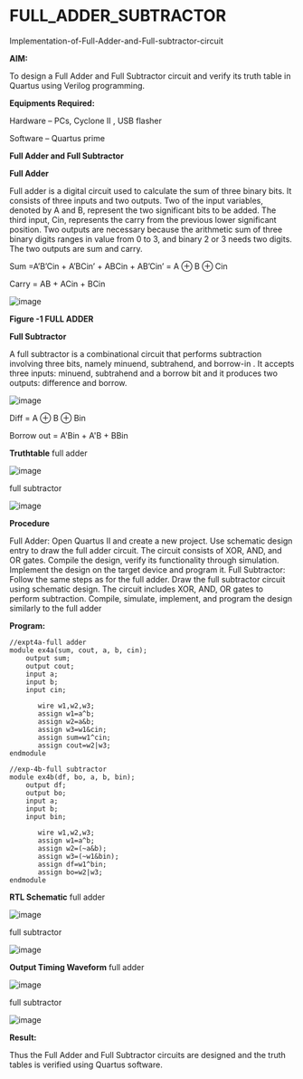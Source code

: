# FULL_ADDER_SUBTRACTOR

Implementation-of-Full-Adder-and-Full-subtractor-circuit

**AIM:**

To design a Full Adder and Full Subtractor circuit and verify its truth table in Quartus using Verilog programming.

**Equipments Required:**

Hardware – PCs, Cyclone II , USB flasher

Software – Quartus prime

**Full Adder and Full Subtractor**

**Full Adder**

Full adder is a digital circuit used to calculate the sum of three binary bits. It consists of three inputs and two outputs. Two of the input variables, denoted by A and B, represent the two significant bits to be added. The third input, Cin, represents the carry from the previous lower significant position. Two outputs are necessary because the arithmetic sum of three binary digits ranges in value from 0 to 3, and binary 2 or 3 needs two digits. The two outputs are sum and carry.

Sum =A’B’Cin + A’BCin’ + ABCin + AB’Cin’ = A ⊕ B ⊕ Cin 

Carry = AB + ACin + BCin

![image](https://github.com/naavaneetha/FULL_ADDER_SUBTRACTOR/assets/154305477/0f30ba51-5ffb-4198-845f-18e054f675e7)

**Figure -1 FULL ADDER**

**Full Subtractor**

A full subtractor is a combinational circuit that performs subtraction involving three bits, namely minuend, subtrahend, and borrow-in . It accepts three inputs: minuend, subtrahend and a borrow bit and it produces two outputs: difference and borrow.

![image](https://github.com/naavaneetha/FULL_ADDER_SUBTRACTOR/assets/154305477/02b24f51-ab51-4304-9ad6-7b81ffc1ead5)

Diff = A ⊕ B ⊕ Bin 

Borrow out = A'Bin + A'B + BBin

**Truthtable**
full adder

![image](https://github.com/user-attachments/assets/6308e1a5-3207-42b9-8ce2-3d183b23eb66)

full subtractor

![image](https://github.com/user-attachments/assets/962da18a-6843-4c1c-8362-07b60d225550)





**Procedure**

Full Adder: Open Quartus II and create a new project. Use schematic design entry to
draw the full adder circuit. The circuit consists of XOR, AND, and OR gates. Compile
the design, verify its functionality through simulation. Implement the design on the
target device and program it.
Full Subtractor: Follow the same steps as for the full adder. Draw the full subtractor
circuit using schematic design. The circuit includes XOR, AND, OR gates to perform
subtraction. Compile, simulate, implement, and program the design similarly to the
full adder


**Program:**

    //expt4a-full adder
    module ex4a(sum, cout, a, b, cin);
        output sum;
        output cout;
        input a;
        input b;
        input cin;
        
           wire w1,w2,w3;
           assign w1=a^b;
           assign w2=a&b;
           assign w3=w1&cin;
           assign sum=w1^cin;
           assign cout=w2|w3;
    endmodule
    
    //exp-4b-full subtractor
    module ex4b(df, bo, a, b, bin);
        output df;
        output bo;
        input a;
        input b;
        input bin;
        
           wire w1,w2,w3;
           assign w1=a^b;
           assign w2=(~a&b);
           assign w3=(~w1&bin);
           assign df=w1^bin;
           assign bo=w2|w3;
    endmodule

**RTL Schematic**
 full adder

 ![image](https://github.com/user-attachments/assets/ba68e390-5bc8-4fbb-859d-04c5fdb3ba2b)

full subtractor

![image](https://github.com/user-attachments/assets/ef1eae52-2605-48ab-80ca-dc1ca3eac546)


**Output Timing Waveform**
 full adder

![image](https://github.com/user-attachments/assets/951df368-b840-4731-86d3-7960dc04d5fe)

full subtractor

![image](https://github.com/user-attachments/assets/e2d299f9-6c56-4df1-8947-94bf7160f658)



**Result:**

Thus the Full Adder and Full Subtractor circuits are designed and the truth tables is verified using Quartus software.



